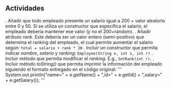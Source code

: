 Actividades
-----------------

. Añadir que todo empleado presente un salario igual a 200 + valor aleatorio entre 0 y 50. Si se utiliza un constructor que especifica el salario, el empleado debería mantener ese valor (y no el 200+random).
. Añadir atributo *rank*. Este debería ser un valor entero (semi-positivo) que determina el ranking del empleado, el cual permite aumentar el salario según: `total = salario + rank * 20`
. Incluir un constructor que permita indicar *nombre*, *salario* y *ranking*: `Employee(String n, int s, int r)`
. Incluir método que permita modificar el *ranking*. E.g., `SetRank(int r)`.
. Incluir método *toString()* que permita imprimir la información del empleado siguiendo el formato entregado en el código original:
'''         System.out.println("name=" + e.getName()
           + ",id=" + e.getId()
           + ",salary=" + e.getSalary());
'''
